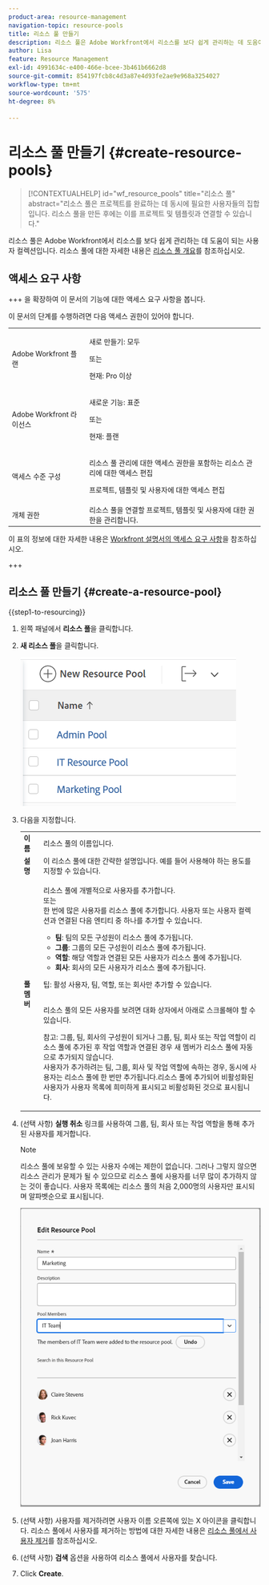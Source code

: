 ```yaml
---
product-area: resource-management
navigation-topic: resource-pools
title: 리소스 풀 만들기
description: 리소스 풀은 Adobe Workfront에서 리소스를 보다 쉽게 관리하는 데 도움이 되는 사용자 컬렉션입니다.
author: Lisa
feature: Resource Management
exl-id: 4991634c-e400-466e-bcee-3b461b6662d8
source-git-commit: 854197fcb8c4d3a87e4d93fe2ae9e968a3254027
workflow-type: tm+mt
source-wordcount: '575'
ht-degree: 8%

---
```


# 리소스 풀 만들기 {#create-resource-pools}

>[!CONTEXTUALHELP]
>id="wf_resource_pools"
>title="리소스 풀"
>abstract="리소스 풀은 프로젝트를 완료하는 데 동시에 필요한 사용자들의 집합입니다. 리소스 풀을 만든 후에는 이를 프로젝트 및 템플릿과 연결할 수 있습니다."

리소스 풀은 Adobe Workfront에서 리소스를 보다 쉽게 관리하는 데 도움이 되는 사용자 컬렉션입니다. 리소스 풀에 대한 자세한 내용은 [리소스 풀 개요](../../../resource-mgmt/resource-planning/resource-pools/work-with-resource-pools.md)를 참조하십시오.

## 액세스 요구 사항

+++ 을 확장하여 이 문서의 기능에 대한 액세스 요구 사항을 봅니다.

이 문서의 단계를 수행하려면 다음 액세스 권한이 있어야 합니다.

<table style="table-layout:auto"> 
 <col> 
 <col> 
 <tbody> 
  <tr> 
   <td role="rowheader">Adobe Workfront 플랜</td> 
   <td><p>새로 만들기: 모두</p>
       <p>또는</p>
       <p>현재: Pro 이상</p> </td> 
  </tr> 
  <tr> 
   <td role="rowheader">Adobe Workfront 라이선스</td> 
   <td><p>새로운 기능: 표준</p>
       <p>또는</p>
       <p>현재: 플랜</p></td>
  </tr> 
  <tr> 
   <td role="rowheader">액세스 수준 구성</td> 
   <td> <p>리소스 풀 관리에 대한 액세스 권한을 포함하는 리소스 관리에 대한 액세스 편집</p> <p>프로젝트, 템플릿 및 사용자에 대한 액세스 편집</p></td> 
  </tr> 
  <tr data-mc-conditions=""> 
   <td role="rowheader">개체 권한</td> 
   <td>리소스 풀을 연결할 프로젝트, 템플릿 및 사용자에 대한 권한을 관리합니다.</td> 
  </tr> 
 </tbody> 
</table>

이 표의 정보에 대한 자세한 내용은 [Workfront 설명서의 액세스 요구 사항](/help/quicksilver/administration-and-setup/add-users/access-levels-and-object-permissions/access-level-requirements-in-documentation.md)을 참조하십시오.

+++

## 리소스 풀 만들기 {#create-a-resource-pool}

{{step1-to-resourcing}}

1. 왼쪽 패널에서 **리소스 풀**&#x200B;을 클릭합니다.
1. **새 리소스 풀**&#x200B;을 클릭합니다.

   ![리소스 풀](assets/list-of-resource-pools.png)

1. 다음을 지정합니다.

   <table style="table-layout:auto">
    <col>
    <col>
    <tbody>
     <tr>
      <td role="rowheader"><strong>이름</strong></td>
      <td>리소스 풀의 이름입니다.</td>
     </tr>
     <tr>
      <td role="rowheader"><strong>설명</strong></td>
      <td>이 리소스 풀에 대한 간략한 설명입니다. 예를 들어 사용해야 하는 용도를 지정할 수 있습니다.</td>
     </tr>
     <tr>
      <td role="rowheader"><strong>풀 멤버</strong></td>
      <td><p> 리소스 풀에 개별적으로 사용자를 추가합니다.<br>또는 <br>한 번에 많은 사용자를 리소스 풀에 추가합니다. 사용자 또는 사용자 컬렉션과 연결된 다음 엔티티 중 하나를 추가할 수 있습니다.
        <ul>
         <li><strong>팀</strong>: 팀의 모든 구성원이 리소스 풀에 추가됩니다.</li>
         <li><strong>그룹</strong>: 그룹의 모든 구성원이 리소스 풀에 추가됩니다.</li>
         <li><strong>역할</strong>: 해당 역할과 연결된 모든 사용자가 리소스 풀에 추가됩니다.</li>
         <li><strong>회사</strong>: 회사의 모든 사용자가 리소스 풀에 추가됩니다.</li>
        </ul><p>팁: 활성 사용자, 팀, <span>역할,</span> 또는 회사만 추가할 수 있습니다.</p><br>리소스 풀의 모든 사용자를 보려면 대화 상자에서 아래로 스크롤해야 할 수 있습니다.
        <p>참고: 그룹, 팀, 회사의 구성원이 되거나 그룹, 팀, 회사 또는 작업 역할이 리소스 풀에 추가된 후 작업 역할과 연결된 경우 새 멤버가 리소스 풀에 자동으로 추가되지 않습니다. <br>사용자가 추가하려는 팀, 그룹, 회사 및 작업 역할에 속하는 경우, 동시에 사용자는 리소스 풀에 한 번만 추가됩니다.리소스 풀에 추가되어 비활성화된 <br>사용자가 사용자 목록에 희미하게 표시되고 비활성화된 것으로 표시됩니다.</p></p></td>
     </tr>
    </tbody>
   </table>

1. (선택 사항) **실행 취소** 링크를 사용하여 그룹, 팀, 회사 또는 작업 역할을 통해 추가된 사용자를 제거합니다.

   >[!NOTE]
   >
   >리소스 풀에 보유할 수 있는 사용자 수에는 제한이 없습니다. 그러나 그렇지 않으면 리소스 관리가 문제가 될 수 있으므로 리소스 풀에 사용자를 너무 많이 추가하지 않는 것이 좋습니다. 사용자 목록에는 리소스 풀의 처음 2,000명의 사용자만 표시되며 알파벳순으로 표시됩니다.

   ![사용자가 리소스 풀에 추가됨](assets/users-in-resource-pool2.png)

1. (선택 사항) 사용자를 제거하려면 사용자 이름 오른쪽에 있는 X 아이콘을 클릭합니다. 리소스 풀에서 사용자를 제거하는 방법에 대한 자세한 내용은 [리소스 풀에서 사용자 제거](../../../resource-mgmt/resource-planning/resource-pools/remove-users-from-resource-pool.md)를 참조하십시오.
1. (선택 사항) **검색** 옵션을 사용하여 리소스 풀에서 사용자를 찾습니다.
1. Click **Create**.
